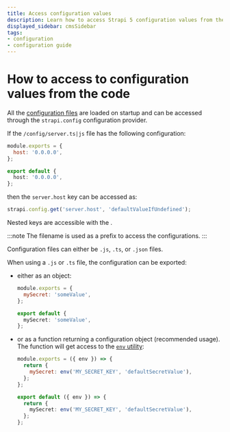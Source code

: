 ```yaml
---
title: Access configuration values
description: Learn how to access Strapi 5 configuration values from the code.
displayed_sidebar: cmsSidebar
tags:
- configuration
- configuration guide
---
```


# How to access to configuration values from the code

All the [configuration files](/cms/configurations) are loaded on startup and can be accessed through the `strapi.config` configuration provider.

If the `/config/server.ts|js` file has the following configuration:

<Tabs groupId="js-ts">

<TabItem value="js" label="JavaScript">

  ```js
  module.exports = {
    host: '0.0.0.0',
  };
  ```

</TabItem>

<TabItem value="ts" label="TypeScript">

  ```ts
  export default {
    host: '0.0.0.0',
  };
  ```

</TabItem>

</Tabs>

then the `server.host` key can be accessed as:

  ```js
  strapi.config.get('server.host', 'defaultValueIfUndefined');
  ```

Nested keys are accessible with the <ExternalLink to="https://developer.mozilla.org/en-US/docs/Web/JavaScript/Reference/Operators/Property_accessors#dot_notation" text="dot notation"/>.

:::note
The filename is used as a prefix to access the configurations.
:::

Configuration files can either be `.js`, `.ts`, or `.json` files.

When using a `.js` or `.ts` file, the configuration can be exported:

- either as an object:

  <Tabs groupId="js-ts">

  <TabItem value="js" label="JavaScript">

  ```js
  module.exports = {
    mySecret: 'someValue',
  };
  ```

  </TabItem>

  <TabItem value="ts" label="TypeScript">

  ```ts
  export default {
    mySecret: 'someValue',
  };
  ```

  </TabItem>

  </Tabs>

- or as a function returning a configuration object (recommended usage). The function will get access to the [`env` utility](/cms/configurations/guides/access-cast-environment-variables):

  <Tabs groupId="js-ts">

  <TabItem value="js" label="JavaScript">

  ```js
  module.exports = ({ env }) => {
    return {
      mySecret: env('MY_SECRET_KEY', 'defaultSecretValue'),
    };
  };
  ```

  </TabItem>

  <TabItem value="ts" label="TypeScript">

  ```ts
  export default ({ env }) => {
    return {
      mySecret: env('MY_SECRET_KEY', 'defaultSecretValue'),
    };
  };
  ```

  </TabItem>

  </Tabs>
